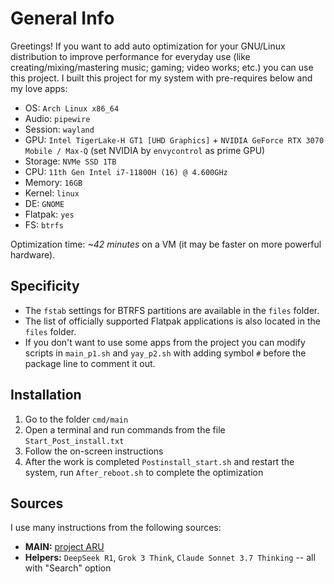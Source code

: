# General Info

Greetings! If you want to add auto optimization for your GNU/Linux distribution to improve performance for everyday use (like creating/mixing/mastering music; gaming; video works; etc.) you can use this project. I built this project for my system with pre-requires below and my love apps:

- OS: `Arch Linux x86_64`
- Audio: `pipewire`
- Session: `wayland`
- GPU: `Intel TigerLake-H GT1 [UHD Graphics]` + `NVIDIA GeForce RTX 3070 Mobile / Max-Q` (set NVIDIA by `envycontrol` as prime GPU)
- Storage: `NVMe SSD 1TB`
- CPU: `11th Gen Intel i7-11800H (16) @ 4.600GHz`
- Memory: `16GB`
- Kernel: `linux`
- DE: `GNOME`
- Flatpak: `yes`
- FS: `btrfs`

Optimization time: *~42 minutes* on a VM (it may be faster on more powerful hardware).

## Specificity

- The `fstab` settings for BTRFS partitions are available in the `files` folder.
- The list of officially supported Flatpak applications is also located in the `files` folder.
- If you don't want to use some apps from the project you can modify scripts in `main_p1.sh` and `yay_p2.sh` with adding symbol `#` before the package line to comment it out.

## Installation

1. Go to the folder `cmd/main`
2. Open a terminal and run commands from the file `Start_Post_install.txt`
3. Follow the on-screen instructions
4. After the work is completed `Postinstall_start.sh` and restart the system, run `After_reboot.sh` to complete the optimization

## Sources

I use many instructions from the following sources:

- **MAIN:** [project ARU](https://ventureo.codeberg.page/)
- **Helpers:** `DeepSeek R1`, `Grok 3 Think`, `Claude Sonnet 3.7 Thinking` -- all with "Search" option
